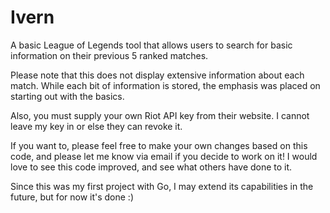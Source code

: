 # Ivern
A basic League of Legends tool that allows users to search for basic information on their previous 5 ranked matches.

Please note that this does not display extensive information about each match. While each bit of information is stored, the emphasis was placed on starting out with the basics.  

Also, you must supply your own Riot API key from their website.  I cannot leave my key in or else they can revoke it.

If you want to, please feel free to make your own changes based on this code, and please let me know via email if you decide to work on it! I would love to see this code improved, and see what others have done to it.

Since this was my first project with Go, I may extend its capabilities in the future, but for now it's done :)
